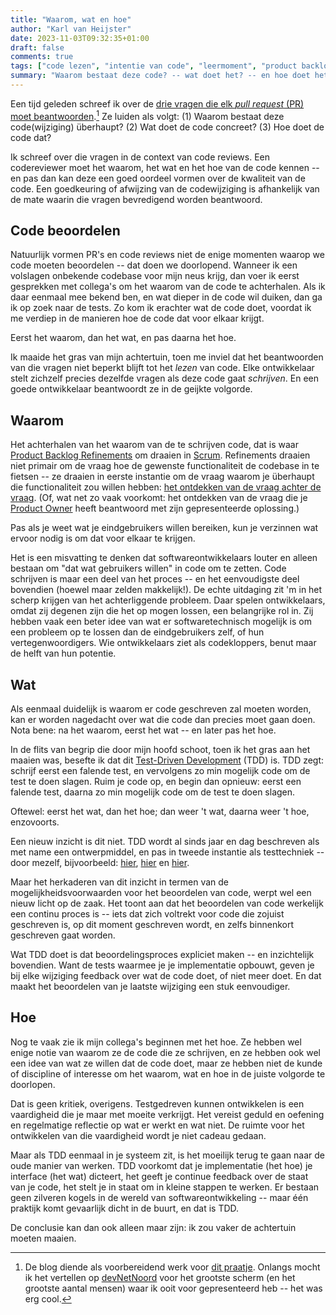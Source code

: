 ```yaml
---
title: "Waarom, wat en hoe"
author: "Karl van Heijster"
date: 2023-11-03T09:32:35+01:00
draft: false
comments: true
tags: ["code lezen", "intentie van code", "leermoment", "product backlog refinement", "test-driven development"]
summary: "Waarom bestaat deze code? -- wat doet het? -- en hoe doet het dat? Ik maaide het gras van mijn achtertuin, toen me inviel dat het beantwoorden van die vragen niet beperkt blijft tot het *lezen* van code. Elke ontwikkelaar stelt zichzelf precies dezelfde vragen als deze code gaat *schrijven*. En een goede ontwikkelaar beantwoordt ze in die volgorde."
---
```


Een tijd geleden schreef ik over de [drie vragen die elk *pull request* (PR) moet beantwoorden](/blog/23/09/drie-vragen-die-elk-pull-request-moet-beantwoorden/).[^1] Ze luiden als volgt: (1) Waarom bestaat deze code(wijziging) überhaupt? (2) Wat doet de code concreet? (3) Hoe doet de code dat?


Ik schreef over die vragen in de context van code reviews. Een codereviewer moet het waarom, het wat en het hoe van de code kennen -- en pas dan kan deze een goed oordeel vormen over de kwaliteit van de code. Een goedkeuring of afwijzing van de codewijziging is afhankelijk van de mate waarin die vragen bevredigend worden beantwoord.


## Code beoordelen


Natuurlijk vormen PR's en code reviews niet de enige momenten waarop we code moeten beoordelen -- dat doen we doorlopend. Wanneer ik een volslagen onbekende codebase voor mijn neus krijg, dan voer ik eerst gesprekken met collega's om het waarom van de code te achterhalen. Als ik daar eenmaal mee bekend ben, en wat dieper in de code wil duiken, dan ga ik op zoek naar de tests. Zo kom ik erachter wat de code doet, voordat ik me verdiep in de manieren hoe de code dat voor elkaar krijgt.


Eerst het waarom, dan het wat, en pas daarna het hoe.


Ik maaide het gras van mijn achtertuin, toen me inviel dat het beantwoorden van die vragen niet beperkt blijft tot het *lezen* van code. Elke ontwikkelaar stelt zichzelf precies dezelfde vragen als deze code gaat *schrijven*. En een goede ontwikkelaar beantwoordt ze in de geijkte volgorde.


## Waarom


Het achterhalen van het waarom van de te schrijven code, dat is waar [Product Backlog Refinements](/tags/product-backlog-refinement/ "Blogs met de tag 'product backlog refinement'") om draaien in [Scrum](/tags/scrum/ "Blogs met de tag 'scrum'"). Refinements draaien niet primair om de vraag hoe de gewenste functionaliteit de codebase in te fietsen -- ze draaien in eerste instantie om de vraag waarom je überhaupt die functionaliteit zou willen hebben: [het ontdekken van de vraag achter de vraag](/blog/23/04/de-vraag-achter-de-vraag-ontdekken/). (Of, wat net zo vaak voorkomt: het ontdekken van de vraag die je [Product Owner](https://www.scrum.org/resources/what-is-a-product-owner "'What is a Product Owner?' scrum.org") heeft beantwoord met zijn gepresenteerde oplossing.)


Pas als je weet wat je eindgebruikers willen bereiken, kun je verzinnen wat ervoor nodig is om dat voor elkaar te krijgen. 


Het is een misvatting te denken dat softwareontwikkelaars louter en alleen bestaan om "dat wat gebruikers willen" in code om te zetten. Code schrijven is maar een deel van het proces -- en het eenvoudigste deel bovendien (hoewel maar zelden makkelijk!). De echte uitdaging zit 'm in het scherp krijgen van het achterliggende probleem. Daar spelen ontwikkelaars, omdat zij degenen zijn die het op mogen lossen, een belangrijke rol in. Zij hebben vaak een beter idee van wat er softwaretechnisch mogelijk is om een probleem op te lossen dan de eindgebruikers zelf, of hun vertegenwoordigers. Wie ontwikkelaars ziet als codekloppers, benut maar de helft van hun potentie.


## Wat


Als eenmaal duidelijk is waarom er code geschreven zal moeten worden, kan er worden nagedacht over wat die code dan precies moet gaan doen. Nota bene: na het waarom, eerst het wat -- en later pas het hoe.


In de flits van begrip die door mijn hoofd schoot, toen ik het gras aan het maaien was, besefte ik dat dit [Test-Driven Development](/tags/test-driven-development/ "Blogs met de tag 'test-driven development'") (TDD) is. TDD zegt: schrijf eerst een falende test, en vervolgens zo min mogelijk code om de test te doen slagen. Ruim je code op, en begin dan opnieuw: eerst een falende test, daarna zo min mogelijk code om de test te doen slagen.


Oftewel: eerst het wat, dan het hoe; dan weer 't wat, daarna weer 't hoe, enzovoorts.


Een nieuw inzicht is dit niet. TDD wordt al sinds jaar en dag beschreven als met name een ontwerpmiddel, en pas in tweede instantie als testtechniek -- door mezelf, bijvoorbeeld: [hier](/blog/22/09/tests-als-ontwerpmiddel/ "'Tests als ontwerpmiddel'"), [hier](/blog/22/08/test-driven-development-is-een-ontwerpdiscipline/ "'Test-driven development is een ontwerpdiscipline'") en [hier](/blog/22/05/nog-een-reden-om-testgedreven-te-ontwikkelen/ "'Nóg een reden om testgedreven te ontwikkelen'"). 


Maar het herkaderen van dit inzicht in termen van de mogelijkheidsvoorwaarden voor het beoordelen van code, werpt wel een nieuw licht op de zaak. Het toont aan dat het beoordelen van code werkelijk een continu proces is -- iets dat zich voltrekt voor code die zojuist geschreven is, op dit moment geschreven wordt, en zelfs binnenkort geschreven gaat worden.


Wat TDD doet is dat beoordelingsproces expliciet maken -- en inzichtelijk bovendien. Want de tests waarmee je je implementatie opbouwt, geven je bij elke wijziging feedback over wat de code doet, of niet meer doet. En dat maakt het beoordelen van je laatste wijziging een stuk eenvoudiger.


## Hoe


Nog te vaak zie ik mijn collega's beginnen met het hoe. Ze hebben wel enige notie van waarom ze de code die ze schrijven, en ze hebben ook wel een idee van wat ze willen dat de code doet, maar ze hebben niet de kunde of discipline of interesse om het waarom, wat en hoe in de juiste volgorde te doorlopen. 


Dat is geen kritiek, overigens. Testgedreven kunnen ontwikkelen is een vaardigheid die je maar met moeite verkrijgt. Het vereist geduld en oefening en regelmatige reflectie op wat er werkt en wat niet. De ruimte voor het ontwikkelen van die vaardigheid wordt je niet cadeau gedaan.


Maar als TDD eenmaal in je systeem zit, is het moeilijk terug te gaan naar de oude manier van werken. TDD voorkomt dat je implementatie (het hoe) je interface (het wat) dicteert, het geeft je continue feedback over de staat van je code, het stelt je in staat om in kleine stappen te werken. Er bestaan geen zilveren kogels in de wereld van softwareontwikkeling -- maar één praktijk komt gevaarlijk dicht in de buurt, en dat is TDD.


De conclusie kan dan ook alleen maar zijn: ik zou vaker de achtertuin moeten maaien.


[^1]: De blog diende als voorbereidend werk voor [dit praatje](/talks/de-edele-kunst-van-het-pull-request/ "'De edele kunst van het pull request'"). Onlangs mocht ik het vertellen op [devNetNoord](https://devnetnoord.nl/) voor het grootste scherm (en het grootste aantal mensen) waar ik ooit voor gepresenteerd heb -- het was erg cool.
